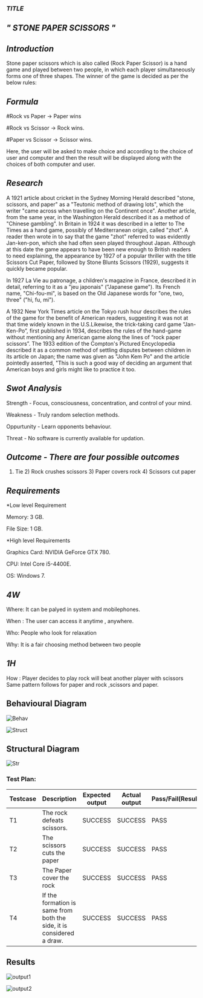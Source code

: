 ### *_TITLE_*
##  *" STONE PAPER SCISSORS "*


## *Introduction*

Stone paper scissors which is also called (Rock Paper Scissor) is a hand game and played between two people, in which each player simultaneously forms one of three shapes. The winner of the game is decided as per the below rules:

## *Formula*

#Rock vs Paper -> Paper wins

#Rock vs Scissor -> Rock wins.

#Paper vs Scissor -> Scissor wins.

Here, the user will be asked to make choice and according to the choice of user and computer and then the result will be displayed along with the choices of both computer and user.
 
 ## *Research*
 
 A 1921 article about cricket in the Sydney Morning Herald described "stone, scissors, and paper" as a "Teutonic method of drawing lots", which the writer "came across when travelling on the Continent once". Another article, from the same year, in the Washington Herald described it as a method of "Chinese gambling". In Britain in 1924 it was described in a letter to The Times as a hand game, possibly of Mediterranean origin, called "zhot". A reader then wrote in to say that the game "zhot" referred to was evidently Jan-ken-pon, which she had often seen played throughout Japan. Although at this date the game appears to have been new enough to British readers to need explaining, the appearance by 1927 of a popular thriller with the title Scissors Cut Paper, followed by Stone Blunts Scissors (1929), suggests it quickly became popular.

In 1927 La Vie au patronage, a children's magazine in France, described it in detail, referring to it as a "jeu japonais" ("Japanese game"). Its French name, "Chi-fou-mi", is based on the Old Japanese words for "one, two, three" ("hi, fu, mi").

A 1932 New York Times article on the Tokyo rush hour describes the rules of the game for the benefit of American readers, suggesting it was not at that time widely known in the U.S.Likewise, the trick-taking card game “Jan-Ken-Po”, first published in 1934, describes the rules of the hand-game without mentioning any American game along the lines of “rock paper scissors”. The 1933 edition of the Compton's Pictured Encyclopedia described it as a common method of settling disputes between children in its article on Japan; the name was given as "John Kem Po" and the article pointedly asserted, "This is such a good way of deciding an argument that American boys and girls might like to practice it too.

## *Swot Analysis*

Strength - Focus, consciousness, concentration, and control of your mind.

Weakness - Truly random selection methods.

Oppurtunity - Learn opponents behaviour.

Threat - No software is currently available for updation.


## *Outcome - There are four possible outcomes*

1) Tie 2) Rock crushes scissors 3) Paper covers rock 4) Scissors cut paper

## *Requirements*

*Low level Requirement

Memory: 3 GB.

File Size: 1 GB.

*High level Requirements

Graphics Card: NVIDIA GeForce GTX 780.

CPU: Intel Core i5-4400E.

OS: Windows 7.

## *4W*

Where: It can be palyed in system and mobilephones.

When : The user can access it anytime , anywhere.

Who: People who look for relaxation  

Why: It is a fair choosing method between two people

## *1H* 
How : Player decides to play rock will beat another player with scissors
      Same pattern follows for paper and rock ,scissors and paper.



## Behavioural Diagram

![Behav](https://user-images.githubusercontent.com/65906735/143285331-20734c8d-a74f-472b-9557-3fbb3ed76aba.jpg)
 
   
![Struct](https://user-images.githubusercontent.com/65906735/143287708-b9398537-f17c-4df0-a104-5e9ec22835c6.jpg)

## Structural Diagram

![Str](https://user-images.githubusercontent.com/65906735/143289569-e333b283-c946-4dfe-acf3-39a9e465c1a8.jpg)

### Test Plan:
| Testcase |	Description |	Expected output |	Actual output |	Pass/Fail(Result) |
|-------|----------------|---------|------|------|
| T1 | The rock defeats scissors. | SUCCESS |	SUCCESS |PASS 
| T2 | The scissors cuts the paper|  SUCCESS| SUCCESS| PASS
| T3 | The Paper cover the rock|  SUCCESS| SUCCESS| PASS
| T4 | If the formation is same from both the side, it is considered a draw.|  SUCCESS| SUCCESS| PASS

## Results

![output1](https://user-images.githubusercontent.com/65906735/143296047-f630db42-eabf-4849-942d-4902bc38fbce.jpeg)

![output2](https://user-images.githubusercontent.com/65906735/143296062-40d56c9e-b5fc-4ef0-80da-43bdb67742dc.jpeg)
